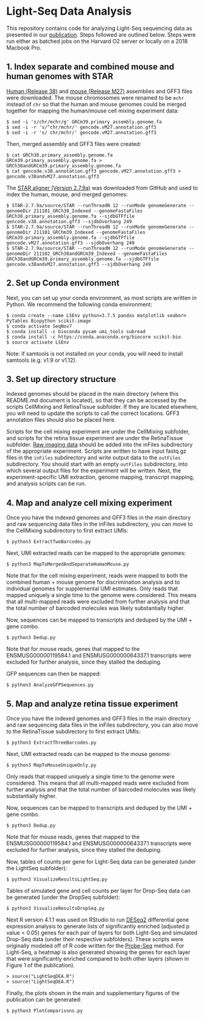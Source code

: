 # Light-Seq Data Analysis

This repository contains code for analyzing Light-Seq sequencing data as presented in our [publication](TODO). Steps followed are outlined below. Steps were run either as batched jobs on the Harvard O2 server or locally on a 2018 Macbook Pro. 

## 1. Index separate and combined mouse and human genomes with STAR

[Human (Release 38)](https://www.gencodegenes.org/human/) and [mouse (Release M27)](https://www.gencodegenes.org/mouse/) assemblies and GFF3 files were downloaded. The mouse chromosomes were renamed to be `mchr` instead of `chr` so that the human and mouse genomes could be merged together for mapping the human/mouse cell mixing experiment data:

    $ sed -i 's/chr/mchr/g' GRCm39.primary_assembly.genome.fa
    $ sed -i -r 's/^chr/mchr/' gencode.vM27.annotation.gff3
    $ sed -i -r 's/ chr/mchr/' gencode.vM27.annotation.gff3

Then, merged assembly and GFF3 files were created:

    $ cat GRCh38.primary_assembly.genome.fa GRCm39.primary_assembly.genome.fa > GRCh38andGRCm39.primary_assembly.genome.fa
    $ cat gencode.v38.annotation.gff3 gencode.vM27.annotation.gff3 > gencode.v38andvM27.annotation.gff3

The [STAR aligner (Version 2.7.9a)](https://github.com/alexdobin/STAR/archive/2.7.9a.tar.gz) was downloaded from GitHub and used to index the human, mouse, and merged genomes:

    $ STAR-2.7.9a/source/STAR --runThreadN 12 --runMode genomeGenerate --genomeDir 211101_GRCh38_Indexed --genomeFastaFiles GRCh38.primary_assembly.genome.fa --sjdbGTFfile gencode.v38.annotation.gff3 --sjdbOverhang 249
    $ STAR-2.7.9a/source/STAR --runThreadN 12 --runMode genomeGenerate --genomeDir 211101_GRChm39_Indexed --genomeFastaFiles GRCm39.primary_assembly.genome.fa --sjdbGTFfile gencode.vM27.annotation.gff3 --sjdbOverhang 249
    $ STAR-2.7.9a/source/STAR --runThreadN 12 --runMode genomeGenerate --genomeDir 211102_GRCh38andGRCm39_Indexed --genomeFastaFiles GRCh38andGRCm39.primary_assembly.genome.fa --sjdbGTFfile gencode.v38andvM27.annotation.gff3 --sjdbOverhang 249

## 2. Set up Conda environment

Next, you can set up your conda environment, as most scripts are written in Python. We recommend the following conda environment:

    $ conda create --name LSEnv python=3.7.5 pandas matplotlib seaborn PyTables Biopython scikit-image
    $ conda activate SeqNov7
    $ conda install -c bioconda pysam umi_tools subread
    $ conda install -c https://conda.anaconda.org/biocore scikit-bio
    $ source activate LSEnv

Note: if samtools is not installed on your conda, you will need to install samtools (e.g. v1.9 or v1.12).

## 3. Set up directory structure

Indexed genomes should be placed in the main directory (where this README.md document is located), so that they can be accessed by the scripts CellMixing and RetinaTissue subfolder. If they are located elsewhere, you will need to update the scripts to call the correct locations. GFF3 annotation files should also be placed here.

Scripts for the cell mixing experiment are under the CellMixing subfolder, and scripts for the retina tissue experiment are under the RetinaTissue subfolder. [Raw imaging data](TODO) should be added into the inFiles subdirectory of the appropriate experiment. Scripts are written to have input fastq.gz files in the `inFiles` subdirectory and write output data to the `outFiles` subdirectory. You should start with an empty `outFiles` subdirectory, into which several output files for the experiment will be written. Next, the experiment-specific UMI extraction, genome mapping, transcript mapping, and analysis scripts can be run. 

## 4. Map and analyze cell mixing experiment

Once you have the indexed genomes and GFF3 files in the main directory and raw sequencing data files in the inFiles subdirectory, you can move to the CellMixing subdirectory to first extract UMIs:

    $ python3 ExtractTwoBarcodes.py

Next, UMI extracted reads can be mapped to the appropriate genomes:

    $ python3 MapToMergedAndSeparateHumanMouse.py

Note that for the cell mixing experiment, reads were mapped to both the combined human + mouse genome for discrimination analysis and to individual genomes for supplemental UMI estimates. Only reads that mapped uniquely a single time to the genome were considered. This means that all multi-mapped reads were excluded from further analysis and that the total number of barcoded molecules was likely substantially higher.

Now, sequences can be mapped to transcripts and deduped by the UMI + gene combo.

    $ python3 Dedup.py

Note that for mouse reads, genes that mapped to the ENSMUSG00000119584.1 and ENSMUSG00000064337.1 transcripts were excluded for further analysis, since they stalled the deduping.

GFP sequences can then be mapped:

    $ python3 AnalyzeGFPSequences.py

## 5. Map and analyze retina tissue experiment

Once you have the indexed genomes and GFF3 files in the main directory and raw sequencing data files in the inFiles subdirectory, you can also move to the RetinaTissue subdirectory to first extract UMIs:

    $ python3 ExtractThreeBarcodes.py

Next, UMI extracted reads can be mapped to the mouse genome:

    $ python3 MapToMouseUniqueOnly.py

Only reads that mapped uniquely a single time to the genome were considered. This means that all multi-mapped reads were excluded from further analysis and that the total number of barcoded molecules was likely substantially higher. 

Now, sequences can be mapped to transcripts and deduped by the UMI + gene combo.

    $ python3 Dedup.py

Note that for mouse reads, genes that mapped to the ENSMUSG00000119584.1 and ENSMUSG00000064337.1 transcripts were excluded for further analysis, since they stalled the deduping.

Now, tables of counts per gene for Light-Seq data can be generated (under the LightSeq subfolder):

    $ python3 VisualizeResultsLightSeq.py

Tables of simulated gene and cell counts per layer for Drop-Seq data can be generated (under the DropSeq subfolder):

    $ python3 VisualizeResultsDropSeq.py

Next R version 4.1.1 was used on RStudio to run [DESeq2](https://bioconductor.org/packages/release/bioc/html/DESeq2.html) differential gene expression analysis to generate lists of significantly enriched (adjusted p value < 0.05) genes for each pair of layers for both Light-Seq and simulated Drop-Seq data (under their respective subfolders). These scripts were originally modeled off of R code written for the [Probe-Seq](https://elifesciences.org/articles/51452) method. For Light-Seq, a heatmap is also generated showing the genes for each layer that were significantly enriched compared to both other layers (shown in Figure 1 of the publication).

    > source("LightSeqDEA.R") 
    > source("LightSeqDEA.R") 

Finally, the plots shown in the main and supplementary figures of the publication can be generated:

    $ python3 PlotComparisons.py
